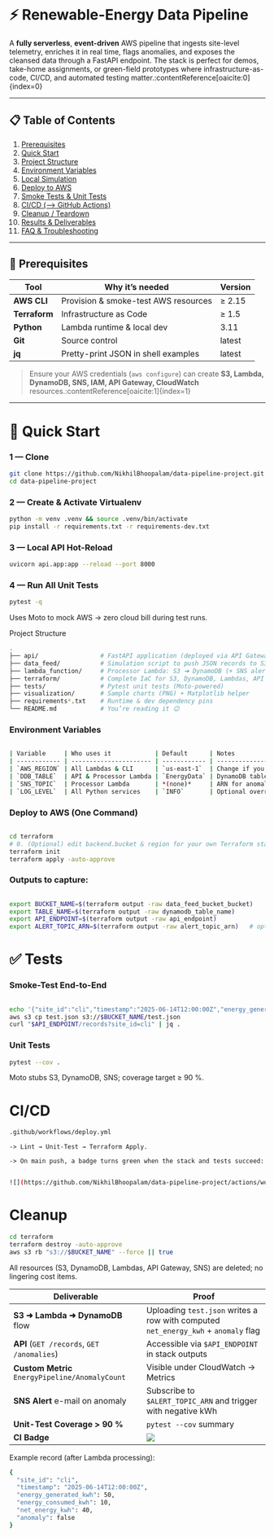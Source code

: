 # ⚡ Renewable-Energy Data Pipeline

A **fully serverless**, **event-driven** AWS pipeline that ingests site-level telemetry, enriches it in real time, flags anomalies, and exposes the cleansed data through a FastAPI endpoint. The stack is perfect for demos, take-home assignments, or green-field prototypes where infrastructure-as-code, CI/CD, and automated testing matter.:contentReference[oaicite:0]{index=0}  

---

## 📋 Table of Contents
1. [Prerequisites](#prerequisites)
2. [Quick Start](#quick-start)
3. [Project Structure](#project-structure)
4. [Environment Variables](#environment-variables)
5. [Local Simulation](#local-simulation)
6. [Deploy to AWS](#deploy-to-aws)
7. [Smoke Tests & Unit Tests](#tests)
8. [CI/CD (--> GitHub Actions)](#cicd)
9. [Cleanup / Teardown](#cleanup)
10. [Results & Deliverables](#results--deliverables)
11. [FAQ & Troubleshooting](#faq--troubleshooting)

---

## 🛫 Prerequisites  <a id="prerequisites"></a>

| Tool | Why it’s needed | Version |
|------|-----------------|---------|
| **AWS CLI** | Provision & smoke-test AWS resources | ≥ 2.15 |
| **Terraform** | Infrastructure as Code | ≥ 1.5 |
| **Python** | Lambda runtime & local dev | 3.11 |
| **Git** | Source control | latest |
| **jq** | Pretty-print JSON in shell examples | latest |

> Ensure your AWS credentials (`aws configure`) can create **S3, Lambda, DynamoDB, SNS, IAM, API Gateway, CloudWatch** resources.:contentReference[oaicite:1]{index=1}  

---

# 🚀 Quick Start  <a id="quick-start"></a>

### 1 — Clone
```bash
git clone https://github.com/NikhilBhoopalam/data-pipeline-project.git
cd data-pipeline-project
```

### 2 — Create & Activate Virtualenv
```bash
python -m venv .venv && source .venv/bin/activate
pip install -r requirements.txt -r requirements-dev.txt
```

### 3 —  Local API Hot-Reload
```bash
uvicorn api.app:app --reload --port 8000
```

### 4 —   Run All Unit Tests
```bash
pytest -q
```
Uses Moto to mock AWS → zero cloud bill during test runs.

Project Structure <a id="project-structure"></a>
```bash
.
├── api/                 # FastAPI application (deployed via API Gateway + Lambda)
├── data_feed/           # Simulation script to push JSON records to S3
├── lambda_function/     # Processor Lambda: S3 ➜ DynamoDB (+ SNS alerts)
├── terraform/           # Complete IaC for S3, DynamoDB, Lambdas, API GW, SNS
├── tests/               # Pytest unit tests (Moto-powered)
├── visualization/       # Sample charts (PNG) + Matplotlib helper
├── requirements*.txt    # Runtime & dev dependency pins
└── README.md            # You’re reading it 😉

```

### Environment Variables <a id="environment-variables"></a>

``` bash

| Variable     | Who uses it            | Default      | Notes                                   |
| ------------ | ---------------------- | ------------ | --------------------------------------- |
| `AWS_REGION` | All Lambdas & CLI      | `us-east-1`  | Change if you want to  deploy elsewhere |
| `DDB_TABLE`  | API & Processor Lambda | `EnergyData` | DynamoDB table name                     |
| `SNS_TOPIC`  | Processor Lambda       | *(none)*     | ARN for anomaly alerts                  |
| `LOG_LEVEL`  | All Python services    | `INFO`       | Optional override                       |
```

### Deploy to AWS (One Command) <a id="deploy-to-aws"></a>
``` bash

cd terraform
# 0. (Optional) edit backend.bucket & region for your own Terraform state
terraform init
terraform apply -auto-approve
```
### Outputs to capture:

``` bash 

export BUCKET_NAME=$(terraform output -raw data_feed_bucket_bucket)
export TABLE_NAME=$(terraform output -raw dynamodb_table_name)
export API_ENDPOINT=$(terraform output -raw api_endpoint)
export ALERT_TOPIC_ARN=$(terraform output -raw alert_topic_arn)   # optional SNS
```

# ✅ Tests <a id="tests"></a>

### Smoke-Test End-to-End

``` bash

echo '{"site_id":"cli","timestamp":"2025-06-14T12:00:00Z","energy_generated_kwh":50,"energy_consumed_kwh":10}' > test.json
aws s3 cp test.json s3://$BUCKET_NAME/test.json
curl "$API_ENDPOINT/records?site_id=cli" | jq .

```
### Unit Tests

```bash
pytest --cov .
```
Moto stubs S3, DynamoDB, SNS; coverage target ≥ 90 %.

# CI/CD <a id="cicd"></a>
```bash 
.github/workflows/deploy.yml
```
    -> Lint → Unit-Test → Terraform Apply.

    -> On main push, a badge turns green when the stack and tests succeed:
``` bash 

![](https://github.com/NikhilBhoopalam/data-pipeline-project/actions/workflows/deploy.yml/badge.svg)
```

# Cleanup <a id="cleanup"></a>
``` bash
cd terraform
terraform destroy -auto-approve
aws s3 rb "s3://$BUCKET_NAME" --force || true
```
All resources (S3, DynamoDB, Lambdas, API Gateway, SNS) are deleted; no lingering cost items.








| Deliverable                                     | Proof                                                                                      |
| ----------------------------------------------- | ------------------------------------------------------------------------------------------ |
| **S3 ➜ Lambda ➜ DynamoDB** flow                 | Uploading `test.json` writes a row with computed `net_energy_kwh` + `anomaly` flag         |
| **API** (`GET /records`, `GET /anomalies`)      | Accessible via `$API_ENDPOINT` in stack outputs                                            |
| **Custom Metric** `EnergyPipeline/AnomalyCount` | Visible under CloudWatch → Metrics                                                         |
| **SNS Alert** e-mail on anomaly                 | Subscribe to `$ALERT_TOPIC_ARN` and trigger with negative kWh                              |
| **Unit-Test Coverage > 90 %**                   | `pytest --cov` summary                                                                     |
| **CI Badge**                                    | ![](https://github.com/NikhilBhoopalam/data-pipeline-project/actions/workflows/deploy.yml/badge.svg) |


Example record (after Lambda processing):

```bash
{
  "site_id": "cli",
  "timestamp": "2025-06-14T12:00:00Z",
  "energy_generated_kwh": 50,
  "energy_consumed_kwh": 10,
  "net_energy_kwh": 40,
  "anomaly": false
}

```


